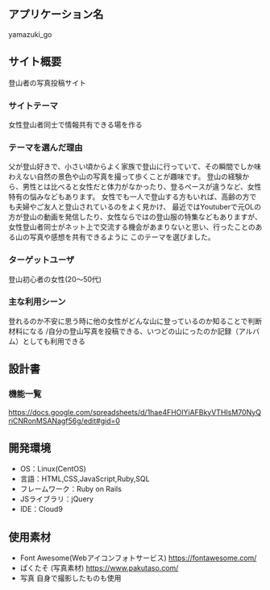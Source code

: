 ## アプリケーション名
yamazuki_go

## サイト概要
登山者の写真投稿サイト

### サイトテーマ
女性登山者同士で情報共有できる場を作る

### テーマを選んだ理由
父が登山好きで、小さい頃からよく家族で登山に行っていて、その瞬間でしか味わえない自然の景色や山の写真を撮って歩くことが趣味です。
登山の経験から、男性とは比べると女性だと体力がなかったり、登るペースが違うなど、女性特有の悩みなどもあります。
女性でも一人で登山する方もいれば、高齢の方でも夫婦やご友人と登山されているのをよく見かけ、
最近ではYoutuberで元OLの方が登山の動画を発信したり、女性ならではの登山服の特集などもありますが、
女性登山者同士がネット上で交流する機会があまりないと思い、行ったことのある山の写真や感想を共有できるように
このテーマを選びました。

### ターゲットユーザ
登山初心者の女性(20～50代)

### 主な利用シーン
登れるのか不安に思う時に他の女性がどんな山に登っているのか知ることで判断材料になる
/自分の登山写真を投稿できる、いつどの山にったのか記録（アルバム）としても利用できる

## 設計書
### 機能一覧
https://docs.google.com/spreadsheets/d/1hae4FHOlYjAFBkyVTHIsM70NyQriCNRonMSANagf56g/edit#gid=0

## 開発環境
- OS：Linux(CentOS)
- 言語：HTML,CSS,JavaScript,Ruby,SQL
- フレームワーク：Ruby on Rails
- JSライブラリ：jQuery
- IDE：Cloud9

## 使用素材
- Font Awesome(Webアイコンフォトサービス)
https://fontawesome.com/
- ぱくたそ (写真素材)
https://www.pakutaso.com/
- 写真 自身で撮影したものも使用
